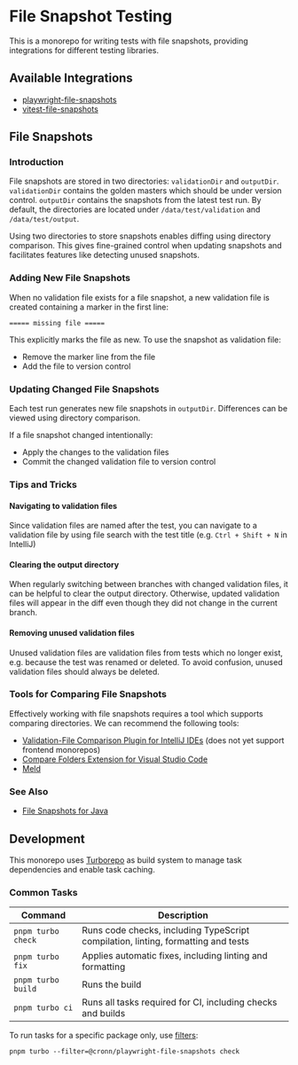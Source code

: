 # File Snapshot Testing

This is a monorepo for writing tests with file snapshots, providing integrations
for different testing libraries.

## Available Integrations

- [playwright-file-snapshots](/playwright-file-snapshots/)
- [vitest-file-snapshots](/vitest-file-snapshots/)

## File Snapshots

### Introduction

File snapshots are stored in two directories: `validationDir` and `outputDir`. `validationDir` contains the golden masters which should be under version control. `outputDir` contains the snapshots from the latest test run.
By default, the directories are located under `/data/test/validation` and `/data/test/output`.

Using two directories to store snapshots enables diffing using directory comparison. This gives fine-grained control when updating snapshots and facilitates features like detecting unused snapshots.

### Adding New File Snapshots

When no validation file exists for a file snapshot, a new validation file is created containing a marker in the first line:

```
===== missing file =====
```

This explicitly marks the file as new. To use the snapshot as validation file:

- Remove the marker line from the file
- Add the file to version control

### Updating Changed File Snapshots

Each test run generates new file snapshots in `outputDir`. Differences can be viewed using directory comparison.

If a file snapshot changed intentionally:

- Apply the changes to the validation files
- Commit the changed validation file to version control

### Tips and Tricks

#### Navigating to validation files

Since validation files are named after the test, you can navigate to a validation file by using file search with the test title (e.g. `Ctrl + Shift + N` in IntelliJ)

#### Clearing the output directory

When regularly switching between branches with changed validation files, it can be helpful to clear the output directory. Otherwise, updated validation files will appear in the diff even though they did not change in the current branch.

#### Removing unused validation files

Unused validation files are validation files from tests which no longer exist, e.g. because the test was renamed or deleted. To avoid confusion, unused validation files should always be deleted.

### Tools for Comparing File Snapshots

Effectively working with file snapshots requires a tool which supports comparing directories. We can recommend the following tools:

- [Validation-File Comparison Plugin for IntelliJ IDEs](https://github.com/cronn/validation-files-comparison-intellij-plugin) (does not yet support frontend monorepos)
- [Compare Folders Extension for Visual Studio Code](https://marketplace.visualstudio.com/items?itemName=moshfeu.compare-folders)
- [Meld](https://meldmerge.org)

### See Also

- [File Snapshots for Java](https://github.com/cronn/validation-file-assertions)

## Development

This monorepo uses [Turborepo](https://turborepo.com/) as build system to manage task dependencies and enable task caching.

### Common Tasks

| Command            | Description                                                                       |
| ------------------ | --------------------------------------------------------------------------------- |
| `pnpm turbo check` | Runs code checks, including TypeScript compilation, linting, formatting and tests |
| `pnpm turbo fix`   | Applies automatic fixes, including linting and formatting                         |
| `pnpm turbo build` | Runs the build                                                                    |
| `pnpm turbo ci`    | Runs all tasks required for CI, including checks and builds                       |

To run tasks for a specific package only, use [filters](https://turborepo.com/docs/crafting-your-repository/running-tasks#using-filters):

```shell
pnpm turbo --filter=@cronn/playwright-file-snapshots check
```
